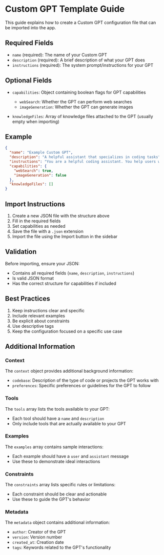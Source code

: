 # Custom GPT Template Guide

This guide explains how to create a Custom GPT configuration file that can be imported into the app.

## Required Fields

- `name` (required): The name of your Custom GPT
- `description` (required): A brief description of what your GPT does
- `instructions` (required): The system prompt/instructions for your GPT

## Optional Fields

- `capabilities`: Object containing boolean flags for GPT capabilities
  - `webSearch`: Whether the GPT can perform web searches
  - `imageGeneration`: Whether the GPT can generate images

- `knowledgeFiles`: Array of knowledge files attached to the GPT (usually empty when importing)

## Example

```json
{
  "name": "Example Custom GPT",
  "description": "A helpful assistant that specializes in coding tasks",
  "instructions": "You are a helpful coding assistant. You help users write clean, efficient code and solve programming problems.",
  "capabilities": {
    "webSearch": true,
    "imageGeneration": false
  },
  "knowledgeFiles": []
}
```

## Import Instructions

1. Create a new JSON file with the structure above
2. Fill in the required fields
3. Set capabilities as needed
4. Save the file with a `.json` extension
5. Import the file using the Import button in the sidebar

## Validation

Before importing, ensure your JSON:
- Contains all required fields (`name`, `description`, `instructions`)
- Is valid JSON format
- Has the correct structure for capabilities if included

## Best Practices

1. Keep instructions clear and specific
2. Include relevant examples
3. Be explicit about constraints
4. Use descriptive tags
5. Keep the configuration focused on a specific use case

## Additional Information

### Context
The `context` object provides additional background information:
- `codebase`: Description of the type of code or projects the GPT works with
- `preferences`: Specific preferences or guidelines for the GPT to follow

### Tools
The `tools` array lists the tools available to your GPT:
- Each tool should have a `name` and `description`
- Only include tools that are actually available to your GPT

### Examples
The `examples` array contains sample interactions:
- Each example should have a `user` and `assistant` message
- Use these to demonstrate ideal interactions

### Constraints
The `constraints` array lists specific rules or limitations:
- Each constraint should be clear and actionable
- Use these to guide the GPT's behavior

### Metadata
The `metadata` object contains additional information:
- `author`: Creator of the GPT
- `version`: Version number
- `created_at`: Creation date
- `tags`: Keywords related to the GPT's functionality 